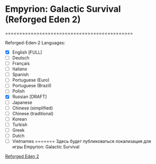 # Empyrion: Galactic Survival (Reforged Eden 2)
=============================================

Reforged-Eden-2
Languages:

- [x] English [FULL]
- [ ] Deutsch 
- [ ] Français
- [ ] Italiano
- [ ] Spanish
- [ ] Portuguese (Euro)
- [ ] Portuguese (Brazil)
- [ ] Polish
- [x] Russian [DRAFT]
- [ ] Japanese
- [ ] Chinese (simplified)
- [ ] Chinese (traditional)
- [ ] Korean
- [ ] Turkish
- [ ] Greek
- [ ] Dutch
- [ ] Vietnames
=======
Здесь будет публиковаться локализация для игры Empyrion: Galactic Survival

[Reforged Eden 2](https://github.com/maximalmax90/EmpyrionLocalization/tree/Reforged-Eden-2)